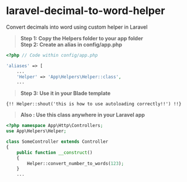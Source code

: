 # laravel-decimal-to-word-helper
Convert decimals into word using custom helper in Laravel

> **Step 1: Copy the Helpers folder to your app folder**<br>
> **Step 2: Create an alias in config/app.php**

```php
<?php // Code within config/app.php

'aliases' => [
    ...
    'Helper' => 'App\Helpers\Helper::class',
    ...
```
> **Step 3: Use it in your Blade template**

```blade
{!! Helper::shout('this is how to use autoloading correctly!!') !!}
```
> **Also : Use this class anywhere in your Laravel app**

```php
<?php namespace App\Http\Controllers;
use App\Helpers\Helper;

class SomeController extends Controller
{
    public function __construct()
    {
        Helper::convert_number_to_words(123);
    }
    ...
```
